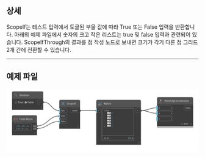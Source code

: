 ## 상세
ScopeIf는 테스트 입력에서 토글된 부울 값에 따라 True 또는 False 입력을 반환합니다. 아래의 예제 파일에서 숫자의 크고 작은 리스트는 true 및 false 입력과 관련되어 있습니다. ScopeIfThrough의 결과를 점 작성 노드로 보내면 크기가 각기 다른 점 그리드 2개 간에 전환할 수 있습니다.
___
## 예제 파일

![ScopeIf](./CoreNodeModels.Logic.ScopedIf_img.jpg)

